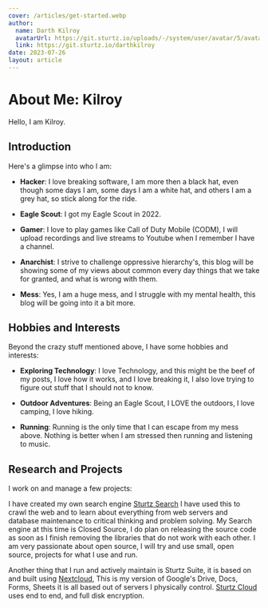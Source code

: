 ```yaml
---
cover: /articles/get-started.webp
author:
  name: Darth Kilroy
  avatarUrl: https://git.sturtz.io/uploads/-/system/user/avatar/5/avatar.png?width=192
  link: https://git.sturtz.io/darthkilroy
date: 2023-07-26
layout: article
---
```


# About Me: Kilroy

Hello, I am Kilroy.

## Introduction 
Here's a glimpse into who I am:

- **Hacker**: I love breaking software, I am more then a black hat, even though some days I am, some days I am a white hat, and others I am a grey hat, so stick along for the ride. 

- **Eagle Scout**: I got my Eagle Scout in 2022. 

- **Gamer**: I love to play games like Call of Duty Mobile (CODM), I will upload recordings and live streams to Youtube when I remember I have a channel. 

- **Anarchist**: I strive to challenge oppressive hierarchy's, this blog will be showing some of my views about common every day things that we take for granted, and what is wrong with them. 

- **Mess**: Yes, I am a huge mess, and I struggle with my mental health, this blog will be going into it a bit more. 

## Hobbies and Interests

Beyond the crazy stuff mentioned above, I have some hobbies and interests:

- **Exploring Technology**: I love Technology, and this might be the beef of my posts, I love how it works, and I love breaking it, I also love trying to figure out stuff that I should not to know. 

- **Outdoor Adventures**: Being an Eagle Scout, I LOVE the outdoors, I love camping, I love hiking.
- **Running**: Running is the only time that I can escape from my mess above. Nothing is better when I am stressed then running and listening to music. 

## Research and Projects

I work on and manage a few projects:

I have created my own search engine [Sturtz Search](https://www.sturtz.io) I have used this to crawl the web and to learn about everything from web servers and database maintenance to critical thinking and problem solving. 
My Search engine at this time is Closed Source, I do plan on releasing the source code as soon as I finish removing the libraries that do not work with each other. 
I am very passionate about open source, I will try and use small, open source, projects for what I use and run. 

Another thing  that I run and actively maintain is Sturtz Suite, it is based on and built using [Nextcloud](https://nextcloud.com), This is my version of Google's Drive, Docs, Forms, Sheets it is all based out of servers I physically control. 
[Sturtz Cloud](https://cloud.sturtz.io) uses end to end, and full disk encryption.






